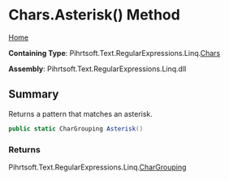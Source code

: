 # Chars\.Asterisk\(\) Method

[Home](../../../../../../README.md)

**Containing Type**: Pihrtsoft\.Text\.RegularExpressions\.Linq\.[Chars](../README.md)

**Assembly**: Pihrtsoft\.Text\.RegularExpressions\.Linq\.dll

## Summary

Returns a pattern that matches an asterisk\.

```csharp
public static CharGrouping Asterisk()
```

### Returns

Pihrtsoft\.Text\.RegularExpressions\.Linq\.[CharGrouping](../../CharGrouping/README.md)

